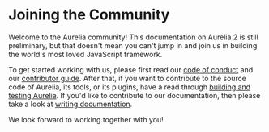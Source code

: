 # Joining the Community

Welcome to the Aurelia community! This documentation on Aurelia 2 is still preliminary, but that doesn't mean you can't jump in and join us in building the world's most loved JavaScript framework.

To get started working with us, please first read our [code of conduct](./code-of-conduct.md) and our [contributor guide](./contributor-guide.md). After that, if you want to contribute to the source code of Aurelia, its tools, or its plugins, have a read through [building and testing Aurelia](./building-and-testing-aurelia.md). If you'd like to contribute to our documentation, then please take a look at [writing documentation](./writing-documentation.md).

We look forward to working together with you!
